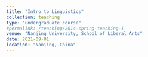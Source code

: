 ```yaml
---
title: "Intro to Linguistics"
collection: teaching
type: "undergraduate course"
#permalink: /teaching/2014-spring-teaching-1
venue: "Nanjing University, School of Liberal Arts"
date: 2021-09-01
location: "Nanjing, China"
---
```


